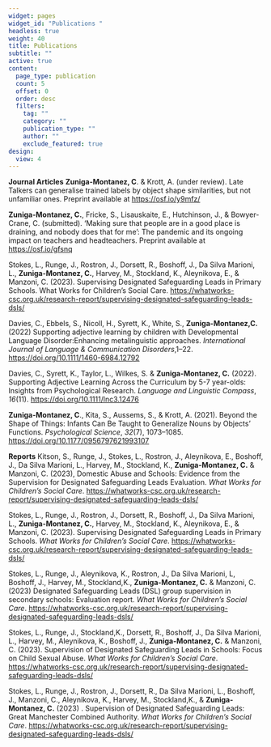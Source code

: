 ```yaml
---
widget: pages
widget_id: "Publications "
headless: true
weight: 40
title: Publications
subtitle: ""
active: true
content:
  page_type: publication
  count: 5
  offset: 0
  order: desc
  filters:
    tag: ""
    category: ""
    publication_type: ""
    author: ""
    exclude_featured: true
design:
  view: 4
---
```


**Journal Articles**
**Zuniga-Montanez, C**. & Krott, A. (under review). Late Talkers can generalise trained labels by object shape similarities, but not unfamiliar ones. Preprint available at https://osf.io/y9mfz/

**Zuniga-Montanez, C.**, Fricke, S., Lisauskaite, E., Hutchinson, J., & Bowyer-Crane, C. (submitted). ‘Making sure that people are in a good place is draining, and nobody does that for me’: The pandemic and its ongoing impact on teachers and headteachers. Preprint available at https://osf.io/gfsnq

Stokes, L., Runge, J., Rostron, J., Dorsett, R., Boshoff, J., Da Silva Marioni, L., **Zuniga-Montanez, C.**, Harvey, M., Stockland, K., Aleynikova, E., & Manzoni, C. (2023). Supervising Designated Safeguarding Leads in Primary Schools. What Works for Children’s Social Care. https://whatworks-csc.org.uk/research-report/supervising-designated-safeguarding-leads-dsls/

Davies, C., Ebbels, S., Nicoll, H., Syrett, K., White, S., **Zuniga-Montanez,C.** (2022) Supporting adjective learning by children with Developmental Language Disorder:Enhancing metalinguistic approaches. *International Journal of Language & Communication Disorders*,1–22. https://doi.org/10.1111/1460-6984.12792

Davies, C., Syrett, K., Taylor, L., Wilkes, S. & **Zuniga-Montanez, C.** (2022). Supporting Adjective Learning Across the Curriculum by 5-7 year-olds: Insights from Psychological Research. *Language and Linguistic Compass*, *16*(11). https://doi.org/10.1111/lnc3.12476 

**Zuniga-Montanez, C**., Kita, S., Aussems, S., & Krott, A. (2021). Beyond the Shape of Things: Infants Can Be Taught to Generalize Nouns by Objects’ Functions. *Psychological Science*, *32*(7), 1073–1085. https://doi.org/10.1177/0956797621993107

**Reports**
Kitson, S.,  Runge, J., Stokes, L., Rostron, J., Aleynikova, E., Boshoff, J., Da Silva Marioni, L.,  Harvey, M., Stockland, K., **Zuniga-Montanez, C.** & Manzoni, C. (2023), Domestic Abuse and Schools: Evidence from the Supervision for Designated Safeguarding Leads Evaluation. *What Works for Children’s Social Care*. https://whatworks-csc.org.uk/research-report/supervising-designated-safeguarding-leads-dsls/

Stokes, L., Runge, J., Rostron, J., Dorsett, R., Boshoff, J., Da Silva Marioni, L., **Zuniga-Montanez, C.**, Harvey, M., Stockland, K., Aleynikova, E., & Manzoni, C. (2023). Supervising Designated Safeguarding Leads in Primary Schools. *What Works for Children’s Social Care*. https://whatworks-csc.org.uk/research-report/supervising-designated-safeguarding-leads-dsls/

Stokes, L., Runge, J., Aleynikova, K., Rostron, J., Da Silva Marioni, L, Boshoff, J., Harvey, M., Stockland,K., **Zuniga-Montanez, C.** & Manzoni, C. (2023) Designated Safeguarding Leads (DSL) group supervision in secondary schools: Evaluation report. *What Works for Children’s Social Care*. https://whatworks-csc.org.uk/research-report/supervising-designated-safeguarding-leads-dsls/

Stokes, L., Runge, J., Stockland,K., Dorsett, R., Boshoff, J., Da Silva Marioni, L., Harvey, M., Aleynikova, K., Boshoff, J., **Zuniga-Montanez, C.** & Manzoni, C. (2023). Supervision of Designated Safeguarding Leads in Schools: Focus on Child Sexual Abuse. *What Works for Children’s Social Care*. https://whatworks-csc.org.uk/research-report/supervising-designated-safeguarding-leads-dsls/

Stokes, L., Runge, J., Rostron, J., Dorsett, R., Da Silva Marioni, L.,  Boshoff, J., Manzoni, C.,  Aleynikova, K., Harvey, M., Stockland,K., & **Zuniga-Montanez, C.** (2023) . Supervision of Designated Safeguarding Leads: Great Manchester Combined Authority. *What Works for Children’s Social Care*. https://whatworks-csc.org.uk/research-report/supervising-designated-safeguarding-leads-dsls/


